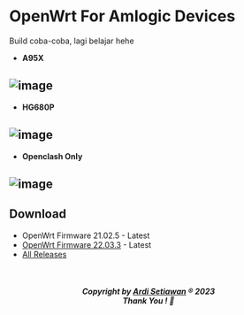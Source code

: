 # OpenWrt For Amlogic Devices

Build coba-coba, lagi belajar hehe

- **A95X**
## ![image](https://user-images.githubusercontent.com/27992153/211130387-6c3b648a-da35-4208-84c5-fcb8b52b5e27.png)

- **HG680P**
## ![image](https://user-images.githubusercontent.com/27992153/211130402-2a62c5f0-a10e-45c1-852c-2d4f1dc9ba11.png)

- **Openclash Only**
## ![image](https://user-images.githubusercontent.com/27992153/211130408-4887cc0f-db8d-42c6-90b1-ad7c02b7e27d.png)

## Download
- OpenWrt Firmware 21.02.5 - Latest
- [OpenWrt Firmware 22.03.3](https://github.com/squarepants96/OpenWrt-Amlogic-S9xxx/releases/tag/OpenWrt_22.03.3_2023.01.19) - Latest
- [All Releases](https://github.com/squarepants96/OpenWrt-Amlogic-S9xxx/releases)

<br>
<h5 align="center">Copyright by <a href="https://www.facebook.com/ardi.o.setia">Ardi Setiawan</a> ® 2023 
<br> Thank You ! 🤝</h3>
